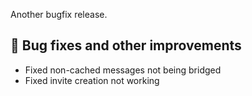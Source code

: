 Another bugfix release.

## 🔧 Bug fixes and other improvements
- Fixed non-cached messages not being bridged
- Fixed invite creation not working